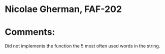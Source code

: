 # Nicolae Gherman, FAF-202 

# Comments: 
Did not implements the function the 5 most often used words in the string.
